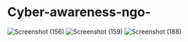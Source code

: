 # Cyber-awareness-ngo-

![Screenshot (156)](https://user-images.githubusercontent.com/94672955/232056607-ded1d994-e176-4592-a257-14b1275b3064.png)
![Screenshot (159)](https://user-images.githubusercontent.com/94672955/232056642-4f7232ad-6d7c-49d8-b411-e3ffb016f78d.png)
![Screenshot (188)](https://user-images.githubusercontent.com/94672955/233954342-ac7e99ce-47d9-4069-a94f-1008a8ec04ba.png)
